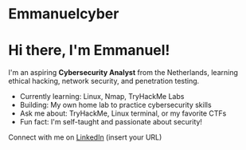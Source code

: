 # Emmanuelcyber
# Hi there, I'm Emmanuel!

I'm an aspiring **Cybersecurity Analyst** from the Netherlands, learning ethical hacking, network security, and penetration testing.

- Currently learning: Linux, Nmap, TryHackMe Labs
- Building: My own home lab to practice cybersecurity skills
- Ask me about: TryHackMe, Linux terminal, or my favorite CTFs
- Fun fact: I'm self-taught and passionate about security!

Connect with me on [LinkedIn](https://www.linkedin.com/) (insert your URL)
